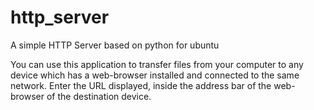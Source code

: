 # http_server
A simple HTTP Server based on python for ubuntu

You can use this application to transfer files from your computer to any device which has a web-browser installed and connected to the same network. Enter the URL displayed, inside the address bar of the web-browser of the destination device.
